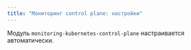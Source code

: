 ```yaml
---
title: "Мониторинг control plane: настройки"
---
```


Модуль `monitoring-kubernetes-control-plane` настраивается автоматически.
